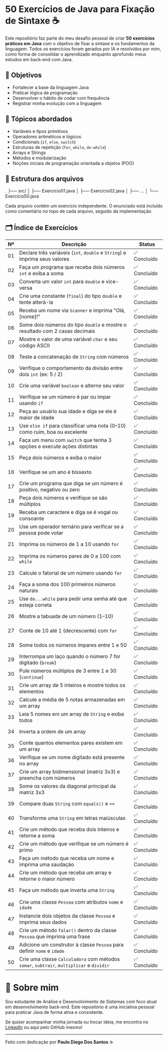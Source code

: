 # 50 Exercícios de Java para Fixação de Sintaxe ☕

Este repositório faz parte do meu desafio pessoal de criar **50 exercícios práticos em Java** com o objetivo de fixar a sintaxe e os fundamentos da linguagem. Todos os exercícios foram gerados por IA e resolvidos por mim, como forma de consolidar o aprendizado enquanto aprofundo meus estudos em back-end com Java.

## 🎯 Objetivos

- Fortalecer a base da linguagem Java
- Praticar lógica de programação
- Desenvolver o hábito de codar com frequência
- Registrar minha evolução com a linguagem

## 🧠 Tópicos abordados

- Variáveis e tipos primitivos  
- Operadores aritméticos e lógicos  
- Condicionais (`if`, `else`, `switch`)  
- Estruturas de repetição (`for`, `while`, `do-while`)  
- Arrays e Strings  
- Métodos e modularização  
- Noções iniciais de programação orientada a objetos (POO)  

## 📂 Estrutura dos arquivos

. ├── src/ │   ├── Exercicio01.java │   ├── Exercicio02.java │   ├── ... │   └── Exercicio50.java

Cada arquivo contém um exercício independente. O enunciado está incluído como comentário no topo de cada arquivo, seguido da implementação.

## 🗂 Índice de Exercícios

| Nº | Descrição                     | Status     |
|----|-------------------------------|------------|
| 01 | Declare três variáveis (`int`, `double` e `String`) e imprima seus valores | ✅ Concluído |
| 02 | Faça um programa que receba dois números `int` e exiba a soma | ✅ Concluído |
| 03 | Converta um valor `int` para `double` e vice-versa | ✅ Concluído |
| 04 | Crie uma constante (`final`) do tipo `double` e tente alterá-la | ✅ Concluído |
| 05 | Receba um nome via `Scanner` e imprima "Olá, [nome]!" | ✅ Concluído |
| 06 | Some dois números do tipo `double` e mostre o resultado com 2 casas decimais | ✅ Concluído |
| 07 | Mostre o valor de uma variável `char` e seu código ASCII | ✅ Concluído |
| 08 | Teste a concatenação de `String` com números | ✅ Concluído |
| 09 | Verifique o comportamento da divisão entre dois `int` (ex: 5 / 2) | ✅ Concluído |
| 10 | Crie uma variável `boolean` e alterne seu valor | ✅ Concluído |
| 11 | Verifique se um número é par ou ímpar usando `if` | ✅ Concluído |
| 12 | Peça ao usuário sua idade e diga se ele é maior de idade | ✅ Concluído |
| 13 | Use `else if` para classificar uma nota (0–10) como ruim, boa ou excelente | ✅ Concluído |
| 14 | Faça um menu com `switch` que tenha 3 opções e execute ações distintas | ✅ Concluído |
| 15 | Peça dois números e exiba o maior | ✅ Concluído |
| 16 | Verifique se um ano é bissexto | ✅ Concluído |
| 17 | Crie um programa que diga se um número é positivo, negativo ou zero | ✅ Concluído |
| 18 | Peça dois números e verifique se são múltiplos | ✅ Concluído |
| 19 | Receba um caractere e diga se é vogal ou consoante | ✅ Concluído |
| 20 | Use um operador ternário para verificar se a pessoa pode votar | ✅ Concluído |
| 21 | Imprima os números de 1 a 10 usando `for` | ✅ Concluído |
| 22 | Imprima os números pares de 0 a 100 com `while` | ✅ Concluído |
| 23 | Calcule o fatorial de um número usando `for` | ✅ Concluído |
| 24 | Faça a soma dos 100 primeiros números naturais | ✅ Concluído |
| 25 | Use `do...while` para pedir uma senha até que esteja correta | ✅ Concluído |
| 26 | Mostre a tabuada de um número (1–10) | ✅ Concluído |
| 27 | Conte de 10 até 1 (decrescente) com `for` | ✅ Concluído |
| 28 | Some todos os números ímpares entre 1 e 50 | ✅ Concluído |
| 29 | Interrompa um laço quando o número 7 for digitado (`break`) | ✅ Concluído |
| 30 | Pule números múltiplos de 3 entre 1 e 30 (`continue`) | ✅ Concluído |
| 31 | Crie um array de 5 inteiros e mostre todos os elementos | ✅ Concluído |
| 32 | Calcule a média de 5 notas armazenadas em um array | ✅ Concluído |
| 33 | Leia 5 nomes em um array de `String` e exiba todos | ✅ Concluído |
| 34 | Inverta a ordem de um array | ✅ Concluído |
| 35 | Conte quantos elementos pares existem em um array | ✅ Concluído |
| 36 | Verifique se um nome digitado está presente no array | ✅ Concluído |
| 37 | Crie um array bidimensional (matriz 3x3) e preencha com números | ✅ Concluído |
| 38 | Some os valores da diagonal principal da matriz 3x3 | ✅ Concluído |
| 39 | Compare duas `String` com `equals()` e `==` | ✅ Concluído |
| 40 | Transforme uma `String` em letras maiúsculas | ✅ Concluído |
| 41 | Crie um método que receba dois inteiros e retorne a soma | ✅ Concluído |
| 42 | Crie um método que verifique se um número é primo | ✅ Concluído |
| 43 | Faça um método que receba um nome e imprima uma saudação | ✅ Concluído |
| 44 | Crie um método que receba um array e retorne o maior número | ✅ Concluído |
| 45 | Faça um método que inverta uma `String` | ✅ Concluído |
| 46 | Crie uma classe `Pessoa` com atributos `nome` e `idade` | ✅ Concluído |
| 47 | Instancie dois objetos da classe `Pessoa` e imprima seus dados | ✅ Concluído |
| 48 | Crie um método `falar()` dentro da classe `Pessoa` que imprima uma frase | ✅ Concluído |
| 49 | Adicione um construtor à classe `Pessoa` para definir `nome` e `idade` | ✅ Concluído |
| 50 | Crie uma classe `Calculadora` com métodos `somar`, `subtrair`, `multiplicar` e `dividir` | ✅ Concluído |

# 🙋 Sobre mim

Sou estudante de Análise e Desenvolvimento de Sistemas com foco atual em desenvolvimento back-end. Este repositório é uma iniciativa pessoal para praticar Java de forma ativa e consistente.

Se quiser acompanhar minha jornada ou trocar ideia, me encontra no [LinkedIn](https://www.linkedin.com/in/paulodiegosantos/) ou aqui pelo GitHub mesmo!


---

Feito com dedicação por **Paulo Diego Dos Santos** ☕
